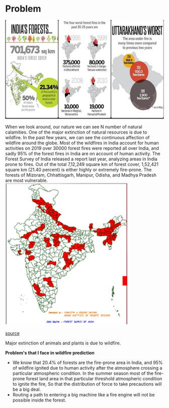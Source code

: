  # Problem

 ![img1](img\1.png)  
   

 When we look around, our nature we can see N number of natural calamities. 
 One of the major extinction of natural resources is due to wildfire. In the 
 past few years, we can see the continuous affection of wildfire around the 
 globe.
     Most of the wildfires in India account for human activities on 2019 over
 30000 forest fires were reported all over India, and sadly 95% of the forest
 fires in India are on account of human activity. 
       The Forest Survey of India released a report last year, analyzing areas 
 in India prone to fires. Out of the total 7,12,249 square km of forest cover,
 1,52,421 square km (21.40 percent) is either highly or extremely fire-prone.
 The forests of Mizoram, Chhattisgarh, Manipur, Odisha, and Madhya Pradesh are 
most vulnerable.
 ![Fire prone area](img\2.png)

[source](https://theecologist.org/2020/sep/11/forest-fires-india)

Major extinction of animals and plants is due to wildfire.
   









**Problem's that I face in wildfire prediction**
* We know that 20.4% of forests are the fire-prone area in India, and 95% of wildfire ignited due to human activity after the atmosphere crossing a particular atmospheric condition. In the summer season most of the fire-prone forest land area in that particular threshold atmospheric condition to ignite the fire, So that the distribution of force to take precautions will be a big deal.  
* Routing a path to entering a big machine like a fire engine will not be possible inside the forest.